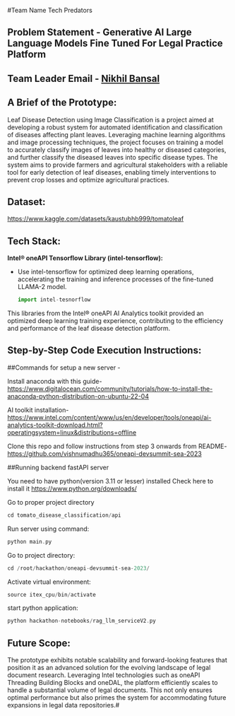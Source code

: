 #Team Name Tech Predators

## Problem Statement - Generative AI Large Language Models Fine Tuned For Legal Practice Platform

## Team Leader Email - [Nikhil Bansal](mailto:nikhil@example.com)

## A Brief of the Prototype:
Leaf Disease Detection using Image Classification is a project aimed at developing a robust system for automated identification and classification of diseases affecting plant leaves. 
Leveraging machine learning algorithms and image processing techniques, the project focuses on training a model to accurately classify images of leaves into healthy or diseased categories, and further classify the diseased leaves into specific disease types. 
The system aims to provide farmers and agricultural stakeholders with a reliable tool for early detection of leaf diseases, enabling timely interventions to prevent crop losses and optimize agricultural practices.

## Dataset:
https://www.kaggle.com/datasets/kaustubhb999/tomatoleaf

## Tech Stack:
**Intel® oneAPI Tensorflow Library (intel-tensorflow):**
   - Use intel-tensorflow for optimized deep learning operations, accelerating the training and inference processes of the fine-tuned LLAMA-2 model.
     ```python
     import intel-tesnorflow
     ```
This libraries from the Intel® oneAPI AI Analytics toolkit provided an optimized deep learning training experience, contributing to the efficiency and performance of the leaf disease detection platform.

## Step-by-Step Code Execution Instructions:
##Commands for setup a new server - 

Install anaconda with this guide-
https://www.digitalocean.com/community/tutorials/how-to-install-the-anaconda-python-distribution-on-ubuntu-22-04

AI toolkit installation-
https://www.intel.com/content/www/us/en/developer/tools/oneapi/ai-analytics-toolkit-download.html?operatingsystem=linux&distributions=offline

Clone this repo and follow instructions from step 3 onwards from README-
https://github.com/vishnumadhu365/oneapi-devsummit-sea-2023


##Running backend fastAPI server

You need to have python(version 3.11 or lesser) installed 
Check here to install it https://www.python.org/downloads/

Go to proper project directory
```cpp
cd tomato_disease_classification/api
```


Run server using command:
```cpp
python main.py
```


Go to project directory:
```cpp
cd /root/hackathon/oneapi-devsummit-sea-2023/
```


Activate virtual environment:
```cpp
source itex_cpu/bin/activate
```

start python application:
```cpp
python hackathon-notebooks/rag_llm_serviceV2.py
```

## Future Scope:
The prototype exhibits notable scalability and forward-looking features that position it as an advanced solution for the evolving landscape of legal document research. Leveraging Intel technologies such as oneAPI Threading Building Blocks and oneDAL, the platform efficiently scales to handle a substantial volume of legal documents. This not only ensures optimal performance but also primes the system for accommodating future expansions in legal data repositories.#  

